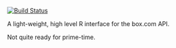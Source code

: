 [![Build Status](https://travis-ci.org/brendan-R/boxr.svg)](https://travis-ci.org/brendan-R/boxr)

A light-weight, high level R interface for the box.com API.

Not quite ready for prime-time.
